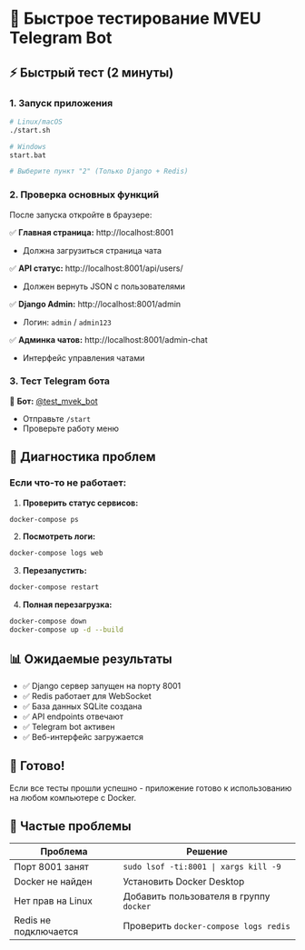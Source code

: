# 🧪 Быстрое тестирование MVEU Telegram Bot

## ⚡ Быстрый тест (2 минуты)

### 1. Запуск приложения
```bash
# Linux/macOS
./start.sh

# Windows
start.bat

# Выберите пункт "2" (Только Django + Redis)
```

### 2. Проверка основных функций
После запуска откройте в браузере:

✅ **Главная страница:** http://localhost:8001
- Должна загрузиться страница чата

✅ **API статус:** http://localhost:8001/api/users/
- Должен вернуть JSON с пользователями

✅ **Django Admin:** http://localhost:8001/admin
- Логин: `admin` / `admin123`

✅ **Админка чатов:** http://localhost:8001/admin-chat
- Интерфейс управления чатами

### 3. Тест Telegram бота
📱 **Бот:** [@test_mvek_bot](https://t.me/test_mvek_bot)
- Отправьте `/start`
- Проверьте работу меню

## 🔧 Диагностика проблем

### Если что-то не работает:

1. **Проверить статус сервисов:**
```bash
docker-compose ps
```

2. **Посмотреть логи:**
```bash
docker-compose logs web
```

3. **Перезапустить:**
```bash
docker-compose restart
```

4. **Полная перезагрузка:**
```bash
docker-compose down
docker-compose up -d --build
```

## 📊 Ожидаемые результаты

- ✅ Django сервер запущен на порту 8001
- ✅ Redis работает для WebSocket
- ✅ База данных SQLite создана
- ✅ API endpoints отвечают
- ✅ Telegram bot активен
- ✅ Веб-интерфейс загружается

## 🎯 Готово!

Если все тесты прошли успешно - приложение готово к использованию на любом компьютере с Docker.

## 🐛 Частые проблемы

| Проблема | Решение |
|----------|---------|
| Порт 8001 занят | `sudo lsof -ti:8001 \| xargs kill -9` |
| Docker не найден | Установить Docker Desktop |
| Нет прав на Linux | Добавить пользователя в группу `docker` |
| Redis не подключается | Проверить `docker-compose logs redis` |